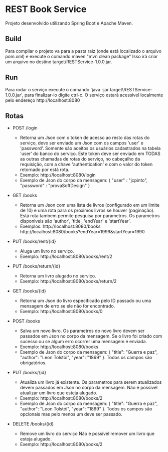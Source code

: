 # REST Book Service

Projeto desenvolvido utilizando Spring Boot e Apache Maven.

## Build
Para compilar o projeto va para a pasta raiz (onde está localizado o arquivo pom.xml) e execute o comando maven "mvn clean package" Isso irá criar um arquivo no destino target/RESTService-1.0.0.jar.

## Run
Para rodar o serviço execute o comando 'java -jar target\RESTService-1.0.0.jar', para finalizar-lo digite ctrl-c. O serviço estará acessivel localmente pelo endereço http://localhost:8080

## Rotas

- POST /login
  - Retorna um Json com o token de acesso ao resto das rotas do serviço, deve ser enviado um Json com os campos 'user' e 'password'. Somente são aceitos os usuários cadastrados na tabela 'user' do banco do serviço. Este token deve ser enviado em TODAS as outras chamadas de rotas do serviço, no cabeçalho da requisição, com a chave 'authentication' e com o valor do token retornado por está rota.
  - Exemplo: http://localhost:8080/login
  - Exemplo de Json do corpo da mensagem: {	"user" : "jcpinto",	"password" : "provaSoftDesign" }

- GET /books 
  - Retorna um Json com uma lista de livros (configurado em um limite de 10) e uma rota para os proximos livros se houver (paginação). Está rota tambem permite pesquisa por parametros. Os parametros disponiveis são 'author', 'title', 'endYear' e 'startYear'.
  - Exemplos: http://localhost:8080/books <br>
              http://localhost:8080/books?endYear=1999&startYear=1990
  
- PUT /books/rent/{id} 
  - Aluga um livro no serviço.
  - Exemplo: http://localhost:8080/books/rent/2

- PUT /books/return/{id} 
  - Retorna um livro alugado no serviço.
  - Exemplo: http://localhost:8080/books/return/2
  
- GET /books/{id} 
  - Retorna um Json do livro especificado pelo ID passado ou uma mensagem de erro se ele não for encontrado.
  - Exemplo: http://localhost:8080/books/0
 
- POST /books 
  - Salva um novo livro. Os parametros do novo livro devem ser passados em Json no corpo da mensagem. Se o livro foi criado com sucesso ou se algum erro ocorrer uma mensagem é enviada.
  - Exemplo: http://localhost:8080/books
  - Exemplo de Json do corpo da mensagem: { "title": "Guerra e paz", "author": "Leon Tolstói", "year": "1869" }. Todos os campos são obrigatórios.
 
- PUT /books/{id} 
  - Atualiza um livro já existente. Os parametros para serem atualizados devem passados em Json no corpo da mensagem. Não é possivel atualizar um livro que esteja alugado.
  - Exemplo: http://localhost:8080/books/2
  - Exemplo de Json do corpo da mensagem: { "title": "Guerra e paz", "author": "Leon Tolstói", "year": "1869" }. Todos os campos são opcionais mas pelo menos um deve ser passado. 
 
- DELETE /books/{id} 
    - Remove um livro do serviço Não é possivel remover um livro que esteja alugado.
    - Exemplo: http://localhost:8080/books/2
	
	
